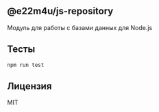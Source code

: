 ## @e22m4u/js-repository

Модуль для работы с базами данных для Node.js


## Тесты

```bash
npm run test
```

## Лицензия

MIT
